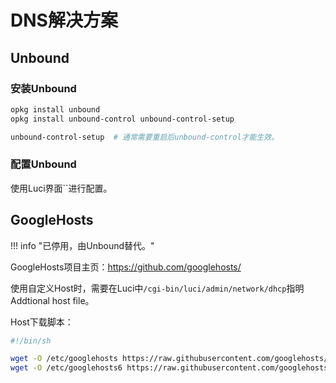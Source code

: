 # DNS解决方案

## Unbound

### 安装Unbound

```sh
opkg install unbound
opkg install unbound-control unbound-control-setup

unbound-control-setup  # 通常需要重启后unbound-control才能生效。
```

### 配置Unbound

使用Luci界面``进行配置。

## GoogleHosts

!!! info "已停用，由Unbound替代。"

GoogleHosts项目主页：<https://github.com/googlehosts/>

使用自定义Host时，需要在Luci中`/cgi-bin/luci/admin/network/dhcp`指明Addtional host file。

Host下载脚本：

```sh
#!/bin/sh

wget -O /etc/googlehosts https://raw.githubusercontent.com/googlehosts/hosts/master/hosts-files/hosts
wget -O /etc/googlehosts6 https://raw.githubusercontent.com/googlehosts/hosts-ipv6/master/hosts-files/hosts
```
